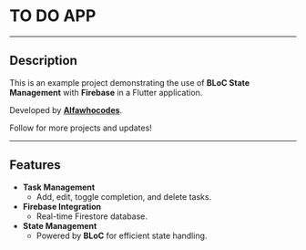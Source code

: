 # **TO DO APP**

---

## **Description**

This is an example project demonstrating the use of **BLoC State Management** with **Firebase** in a Flutter application.

Developed by **[Alfawhocodes](https://www.instagram.com/alfawhocodes/)**.  

Follow for more projects and updates!

---

## **Features**

- **Task Management**
  - Add, edit, toggle completion, and delete tasks.
- **Firebase Integration**
  - Real-time Firestore database.
- **State Management**
  - Powered by **BLoC** for efficient state handling.


